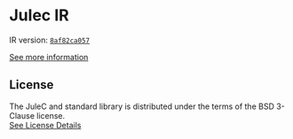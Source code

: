 # Julec IR

IR version: [`8af82ca057`](https://github.com/julelang/jule/tree/8af82ca05729a0fd2143d37c230e49ea197d11e1)

[See more information](https://manual.jule.dev/getting-started/install-from-source/compile-from-ir.html)

## License

The JuleC and standard library is distributed under the terms of the BSD 3-Clause license. \
[See License Details](./LICENSE)
